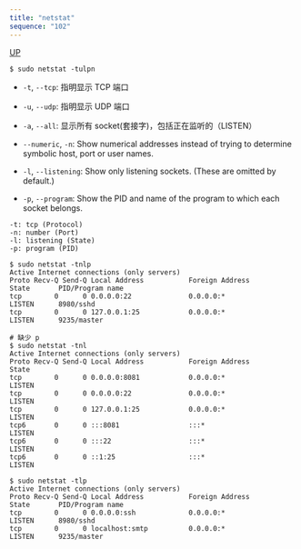 ```yaml
---
title: "netstat"
sequence: "102"
---
```


[UP](/linux.html)


```text
$ sudo netstat -tulpn
```

- `-t`, `--tcp`: 指明显示 TCP 端口
- `-u`, `--udp`: 指明显示 UDP 端口
- `-a`, `--all`: 显示所有 socket(套接字)，包括正在监听的（LISTEN）

- `--numeric`, `-n`: Show numerical addresses instead of trying to determine symbolic host, port or user names.
- `-l`, `--listening`: Show only listening sockets.  (These are omitted by default.)
- `-p`, `--program`: Show the PID and name of the program to which each socket belongs.

```text
-t: tcp (Protocol)
-n: number (Port)
-l: listening (State)
-p: program (PID)
```

```text
$ sudo netstat -tnlp
Active Internet connections (only servers)
Proto Recv-Q Send-Q Local Address           Foreign Address         State       PID/Program name    
tcp        0      0 0.0.0.0:22              0.0.0.0:*               LISTEN      8980/sshd           
tcp        0      0 127.0.0.1:25            0.0.0.0:*               LISTEN      9235/master         
```

```text
# 缺少 p
$ sudo netstat -tnl
Active Internet connections (only servers)
Proto Recv-Q Send-Q Local Address           Foreign Address         State      
tcp        0      0 0.0.0.0:8081            0.0.0.0:*               LISTEN     
tcp        0      0 0.0.0.0:22              0.0.0.0:*               LISTEN     
tcp        0      0 127.0.0.1:25            0.0.0.0:*               LISTEN     
tcp6       0      0 :::8081                 :::*                    LISTEN     
tcp6       0      0 :::22                   :::*                    LISTEN     
tcp6       0      0 ::1:25                  :::*                    LISTEN
```

```text
$ sudo netstat -tlp
Active Internet connections (only servers)
Proto Recv-Q Send-Q Local Address           Foreign Address         State       PID/Program name    
tcp        0      0 0.0.0.0:ssh             0.0.0.0:*               LISTEN      8980/sshd           
tcp        0      0 localhost:smtp          0.0.0.0:*               LISTEN      9235/master
```
